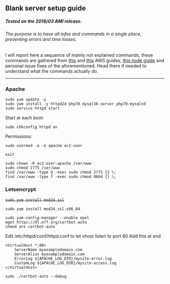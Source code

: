 ## Blank server setup guide
##### Tested on the 2018/03 AMI release.
###### The purpose is to have all infos and commands in a single place, preventing errors and time losses.
I will report here a sequence of mainly not explained commands, these commands are gathered from [this](https://docs.aws.amazon.com/AWSEC2/latest/UserGuide/install-LAMP.html) and [this](https://docs.aws.amazon.com/AWSEC2/latest/UserGuide/SSL-on-amazon-linux-ami.html) AWS guides, [this node guide](https://www.e2enetworks.com/help/knowledge-base/how-to-install-node-js-and-npm-on-centos/) and personal issue fixes of the aforementioned. Head there if needed to understand what the commands actually do.
***


### Apache
```
sudo yum update -y
sudo yum install -y httpd24 php70 mysql56-server php70-mysqlnd
sudo service httpd start
```
Start at each boot:
```
sudo chkconfig httpd on
```
Permissions:
```
sudo usermod -a -G apache ec2-user

exit
```
```
sudo chown -R ec2-user:apache /var/www
sudo chmod 2775 /var/www
find /var/www -type d -exec sudo chmod 2775 {} \;
find /var/www -type f -exec sudo chmod 0664 {} \;
```


### Letsencrypt
~~`sudo yum install mod24_ssl`~~
```
sudo yum install mod24_ssl.x86_64

sudo yum-config-manager --enable epel
wget https://dl.eff.org/certbot-auto
chmod a+x certbot-auto
```
Edit  /etc/httpd/conf/httpd.conf to let vhost listen to port 80
Add this at end
```
<VirtualHost *:80>
    ServerName myexampledomain.com
    ServerAlias myexampledomain.com
    ErrorLog ${APACHE_LOG_DIR}/mysite-error.log
    CustomLog ${APACHE_LOG_DIR}/mysite-access.log
</VirtualHost>
```
```
sudo ./certbot-auto --debug
```
```

